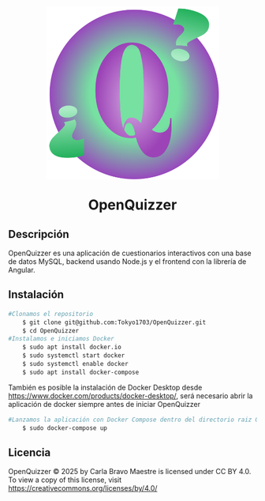 <h1 align="center">
  <a href="[https://github.com/Tokyo1703/OpenQuizzer]">
    <picture>
    <img alt="Logo OpenQuizzer" src="Front/public/img/Logo.png" width="350">
    </picture>
  </a>
  
  OpenQuizzer
</h1>


## Descripción
OpenQuizzer es una aplicación de cuestionarios interactivos con una base de datos MySQL, backend usando Node.js y el frontend con la librería de Angular.



## Instalación
```sh
#Clonamos el repositorio
    $ git clone git@github.com:Tokyo1703/OpenQuizzer.git
    $ cd OpenQuizzer
#Instalamos e iniciamos Docker
    $ sudo apt install docker.io
    $ sudo systemctl start docker
    $ sudo systemctl enable docker
    $ sudo apt install docker-compose
```
También es posible la instalación de Docker Desktop desde https://www.docker.com/products/docker-desktop/, será necesario abrir la aplicación de docker siempre antes de iniciar OpenQuizzer
```sh
#Lanzamos la aplicación con Docker Compose dentro del directorio raiz OpenQuizzer
    $ sudo docker-compose up
```

## Licencia
OpenQuizzer © 2025 by Carla Bravo Maestre is licensed under CC BY 4.0. To view a copy of this license, visit https://creativecommons.org/licenses/by/4.0/
